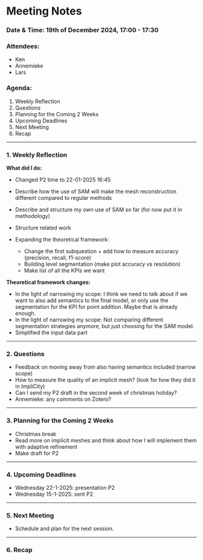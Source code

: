 # Meeting Notes

### Date & Time: 19th of December 2024, 17:00 - 17:30

### Attendees:
- Ken
- Annemieke
- Lars

### Agenda:
1. Weekly Reflection
2. Questions
3. Planning for the Coming 2 Weeks
4. Upcoming Deadlines
5. Next Meeting
6. Recap

---

### 1. Weekly Reflection
**What did I do:**
- Changed P2 time to 22-01-2025 16:45

- Describe how the use of SAM will make the mesh reconstruction different compared to regular methods
- Describe and structure my own use of SAM so far (for now put it in methodology)
- Structure related work

- Expanding the theoretical framework:
  - Change the first subquestion + add how to measure accuracy (precision, recall, f1-score)
  - Building level segmentation (make plot accuracy vs resolution)
  - Make list of all the KPIs we want

**Theoretical framework changes:**
- In the light of narrowing my scope: I think we need to talk about if we want to also add semantics to the final model, or only use the segmentation for the KPI for point addition. Maybe that is already enough.
- In the light of narrowing my scope: Not comparing different segmentation strategies anymore, but just choosing for the SAM model. 
- Simplified the input data part

---

### 2. Questions
- Feedback on moving away from also having semantics included (narrow scope)
- How to measure the quality of an implicit mesh? (look for how they did it in ImpliCity)
- Can I send my P2 draft in the second week of christmas holiday?
- Annemieke: any comments on Zotero?

---

### 3. Planning for the Coming 2 Weeks
- Christmas break
- Read more on implicit meshes and think about how I will implement them with adaptive refinement
- Make draft for P2

---

### 4. Upcoming Deadlines
- Wednesday 22-1-2025: presentation P2
- Wednesday 15-1-2025: sent P2

---

### 5. Next Meeting
- Schedule and plan for the next session.

---

### 6. Recap
